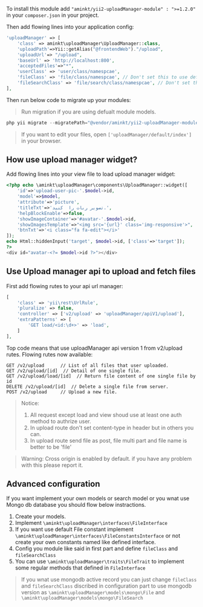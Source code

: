 To install this module add `"aminkt/yii2-uploadManager-module" : ">=1.2.0"` in your `composer.json` in your project.


Then add flowing lines into your application config:
```php
'uploadManager' => [
    'class' => aminkt\uploadManager\UploadManager::class,
    'uploadPath'=>Yii::getAlias("@frontendWeb")."/upload",
    'uploadUrl'=> "/upload",
    'baseUrl' => 'http://localhost:800',
    'acceptedFiles'=>"*",
    'userClass' => 'user/class/namespcae',
    'fileClass' => 'file/class/namespcae', // Don't set this to use default active record.
    'fileSearchClass' => 'file/search/class/namespcae', // Don't set this to use default search active record.
],
```

Then run below code to migrate up your modules:
> Run migration if you are using defualt module models.
```php
php yii migrate --migratePath="@vendor/aminkt/yii2-uploadManager-module"
```

> If you want to edit your files, open `['uploadManager/default/index']` in your browser.


How use upload manager widget?
-----------

Add flowing lines into your view file to load upload manager widget:

```php
<?php echo \aminkt\uploadManager\components\UploadManager::widget([
    'id'=>'upload-user-pic-'.$model->id,
    'model'=>$model,
    'attribute'=>'picture',
    'titleTxt'=>'تصویر ربات را  کنید.',
    'helpBlockEnable'=>false,
    'showImageContainer'=>'#avatar-'.$model->id,
    'showImagesTemplate'=>"<img src='{url}' class='img-responsive'>",
    'btnTxt'=>'<i class="fa fa-edit"></i>'
]);
echo Html::hiddenInput('target', $model->id, ['class'=>'target']);
?>
<div id="avatar-<?= $model->id ?>"></div>
```


Use Upload manager api to upload and fetch files
-------------

First add flowing rutes to your api url manager:


```php
[
    'class' => 'yii\rest\UrlRule',
    'pluralize' => false,
    'controller' => ['v2/upload' => 'uploadManager/apiV1/upload'],
    'extraPatterns' => [
        'GET load/<id:\d+>' => 'load',
    ]
],
```

Top code means that use uploadManager api version 1 from v2/upload rutes.
Flowing rutes now available:

```text
GET /v2/upload      // List of all files that user uploaded.
GET /v2/upload/[id]  // Detail of one single file.
GET /v2/upload/load/[id]  // Return file content of one single file by id
DELETE /v2/upload/[id]  // Delete a single file from server.
POST /v2/upload     // Upload a new file.

```


> Notice: 
> 1. All request except load and view shoud use at least one auth method to authrize user.
> 2. In upload route don't set content-type in header but in others you can.
> 3. In upload route send file as post, file multi part and file name is better to be 'file'


> Warning:
>   Cross origin is enabled by default. if you have any problem with this please report it.


Advanced configuration
--------

If you want implement your own models or search model or you wnat use Mongo db database you should flow below instractions.

1. Create your models.
2. Implement `\aminkt\uploadManager\interfaces\FileInterface`
3. If you want use default File constant implement `\aminkt\uploadManager\interfaces\FileConstantsInterface` or not
create your own constants named like defined interface.
4. Config you module like said in first part and define `fileClass` and `fileSearchClass`
5. You can use `\aminkt\uploadManager\traits\FileTrait` to implement some regular methods that defined in `FileInterface`


> If you wnat use mongodb active record you can just change `fileClass` and `fileSearchClass` discribed in configuration
part to use mongodb version as `\aminkt\uploadManager\models\mongo\File` and `\aminkt\uploadManager\models\mongo\FileSearch`